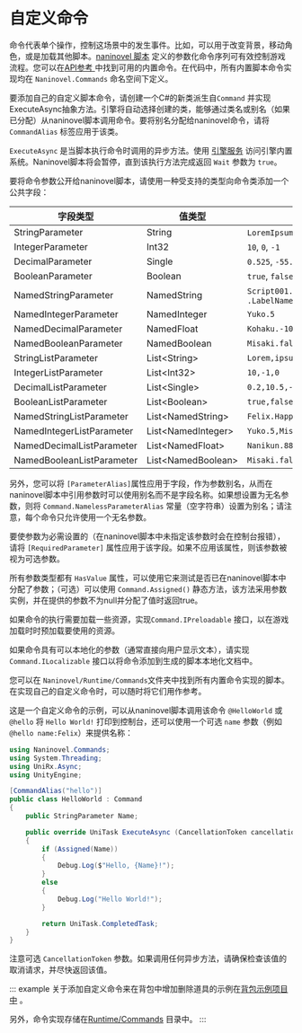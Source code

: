 # 自定义命令

命令代表单个操作，控制这场景中的发生事件。比如，可以用于改变背景，移动角色，或是加载其他脚本。[naninovel 脚本](/zh/guide/naninovel-scripts.md) 定义的参数化命令序列可有效控制游戏流程。您可以在[API参考 ](/zh/api/) 中找到可用的内置命令。在代码中，所有内置脚本命令实现均在 `Naninovel.Commands` 命名空间下定义。

要添加自己的自定义脚本命令，请创建一个C#的新类派生自`Command` 并实现ExecuteAsync抽象方法。引擎将自动选择创建的类，能够通过类名或别名（如果已分配）从naninovel脚本调用命令。要将别名分配给naninovel命令，请将`CommandAlias` 标签应用于该类。

`ExecuteAsync` 是当脚本执行命令时调用的异步方法。使用 [引擎服务](/zh/guide/engine-services.md) 访问引擎内置系统。Naninovel脚本将会暂停，直到该执行方法完成返回 `Wait` 参数为 `true`。

要将命令参数公开给naninovel脚本，请使用一种受支持的类型向命令类添加一个公共字段：

字段类型 | 值类型 | 脚本示例
--- | --- | ---
StringParameter | String | `LoremIpsum`, `"Lorem ipsum"`
IntegerParameter | Int32 | `10`, `0`, `-1`
DecimalParameter | Single | `0.525`, `-55.1`
BooleanParameter | Boolean | `true`, `false`
NamedStringParameter | NamedString |  `Script001.LabelName`, `.LabelName`
NamedIntegerParameter | NamedInteger | `Yuko.5`
NamedDecimalParameter | NamedFloat | `Kohaku.-10.25`
NamedBooleanParameter | NamedBoolean | `Misaki.false`
StringListParameter | List&lt;String> | `Lorem,ipsum,"doler sit amet"`
IntegerListParameter | List&lt;Int32> | `10,-1,0`
DecimalListParameter | List&lt;Single> | `0.2,10.5,-88.99`
BooleanListParameter | List&lt;Boolean> | `true,false,true`
NamedStringListParameter | List&lt;NamedString> | `Felix.Happy,Jenna.Confidence`
NamedIntegerListParameter | List&lt;NamedInteger> | `Yuko.5,Misaki.-8`
NamedDecimalListParameter | List&lt;NamedFloat> | `Nanikun.88.99,Yuko.-5.1`
NamedBooleanListParameter | List&lt;NamedBoolean> | `Misaki.false,Kohaku.true`

另外，您可以将 `[ParameterAlias]`属性应用于字段，作为参数别名，从而在naninovel脚本中引用参数时可以使用别名而不是字段名称。如果想设置为无名参数，则将 `Command.NamelessParameterAlias` 常量（空字符串）设置为别名；请注意，每个命令只允许使用一个无名参数。

要使参数为必需设置的（在naninovel脚本中未指定该参数时会在控制台报错），请将 `[RequiredParameter]` 属性应用于该字段。如果不应用该属性，则该参数被视为可选参数。

所有参数类型都有 `HasValue` 属性，可以使用它来测试是否已在naninovel脚本中分配了参数；（可选）可以使用 `Command.Assigned()` 静态方法，该方法采用参数实例，并在提供的参数不为null并分配了值时返回true。

如果命令的执行需要加载一些资源，实现`Command.IPreloadable` 接口，以在游戏加载时时预加载要使用的资源。

如果命令具有可以本地化的参数（通常直接向用户显示文本），请实现 `Command.ILocalizable` 接口以将命令添加到生成的脚本本地化文档中。

您可以在 `Naninovel/Runtime/Commands`文件夹中找到所有内置命令实现的脚本。在实现自己的自定义命令时，可以随时将它们用作参考。

这是一个自定义命令的示例，可以从naninovel脚本调用该命令 `@HelloWorld` 或 `@hello` 将 `Hello World!` 打印到控制台，还可以使用一个可选 `name` 参数（例如`@hello name:Felix`）来提供名称：

```csharp
using Naninovel.Commands;
using System.Threading;
using UniRx.Async;
using UnityEngine;

[CommandAlias("hello")]
public class HelloWorld : Command
{
    public StringParameter Name;

    public override UniTask ExecuteAsync (CancellationToken cancellationToken = default)
    {
        if (Assigned(Name))
        {
            Debug.Log($"Hello, {Name}!");
        }
        else
        {
            Debug.Log("Hello World!");
        }

        return UniTask.CompletedTask;
    }
}
```

注意可选 `CancellationToken` 参数。如果调用任何异步方法，请确保检查该值的取消请求，并尽快返回该值。

::: example
关于添加自定义命令来在背包中增加删除道具的示例在[背包示例项目中](https://github.com/Elringus/NaninovelInventory) 。

另外，命令实现存储在[Runtime/Commands](https://github.com/Elringus/NaninovelInventory/tree/master/Assets/NaninovelInventory/Runtime/Commands) 目录中。
:::